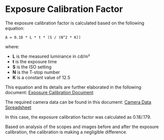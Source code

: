 # Exposure Calibration Factor

The exposure calibration factor is calculated based on the following equation:

`A = 0.18 * L * t * (S / (N^2 * K))`

where:
- **L** is the measured luminance in cd/m²
- **t** is the exposure time
- **S** is the ISO setting
- **N** is the T-stop number
- **K** is a constant value of 12.5

This equation and its details are further elaborated in the following document:
[Exposure Calibration Document](https://docs.google.com/document/d/1B2Jg9Xo1MgQzvTPjSRhA7FrWdoJzPzz3Mq_90ueZRFw/edit?usp=sharing)

The required camera data can be found in this document:
[Camera Data Spreadsheet](https://docs.google.com/spreadsheets/d/1hQKoOiDbQI_UQUAgMhXZZRu8Mt_CYg6RebNpLNicruM/edit?usp=sharing)

In this case, the exposure calibration factor was calculated as 0.18/.179.

Based on analysis of the scopes and images before and after the exposure calibration, the calibration is making a negligible difference.
